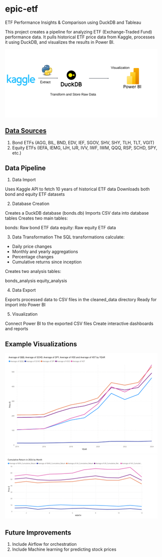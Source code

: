 # epic-etf
ETF Performance Insights &amp; Comparison using DuckDB and Tableau

This project creates a pipeline for analyzing ETF (Exchange-Traded Fund) performance data. It pulls historical ETF price data from Kaggle, processes it using DuckDB, and visualizes the results in Power BI.

![Screenshot](diagram.png)



## [Data Sources](https://www.kaggle.com/datasets/unmoved/magnificent-7-past-10-years-prices-updated-daily?select=mag7.csv)

1. Bond ETFs (AGG, BIL, BND, EDV, IEF, SGOV, SHV, SHY, TLH, TLT, VGIT)
2. Equity ETFs (IEFA, IEMG, IJH, IJR, IVV, IWF, IWM, QQQ, RSP, SCHD, SPY, etc.)

## Data Pipeline
1. Data Import

Uses Kaggle API to fetch 10 years of historical ETF data
Downloads both bond and equity ETF datasets

2. Database Creation

Creates a DuckDB database (bonds.db)
Imports CSV data into database tables
Creates two main tables:

bonds: Raw bond ETF data
equity: Raw equity ETF data



3. Data Transformation
The SQL transformations calculate:

- Daily price changes
- Monthly and yearly aggregations
- Percentage changes
- Cumulative returns since inception

Creates two analysis tables:

bonds_analysis
equity_analysis

4. Data Export

Exports processed data to CSV files in the cleaned_data directory
Ready for import into Power BI

5. Visualization

Connect Power BI to the exported CSV files
Create interactive dashboards and reports



## Example Visualizations
![Screenshot](chart1.png)
![Screenshot](chart2.png)






## Future Improvements
1. Include Airflow for orchestration
2. Include Machine learning for predicting stock prices